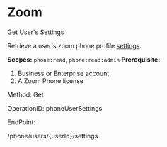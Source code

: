 #     Zoom


Get User's Settings

Retrieve a user's zoom phone profile [settings](https://support.zoom.us/hc/en-us/articles/360021325712-Configuring-Settings).

**Scopes:** `phone:read`, `phone:read:admin` 
**Prerequisite:**
1. Business or Enterprise account
2. A Zoom Phone license

Method: Get

OperationID: phoneUserSettings

EndPoint:

/phone/users/{userId}/settings
